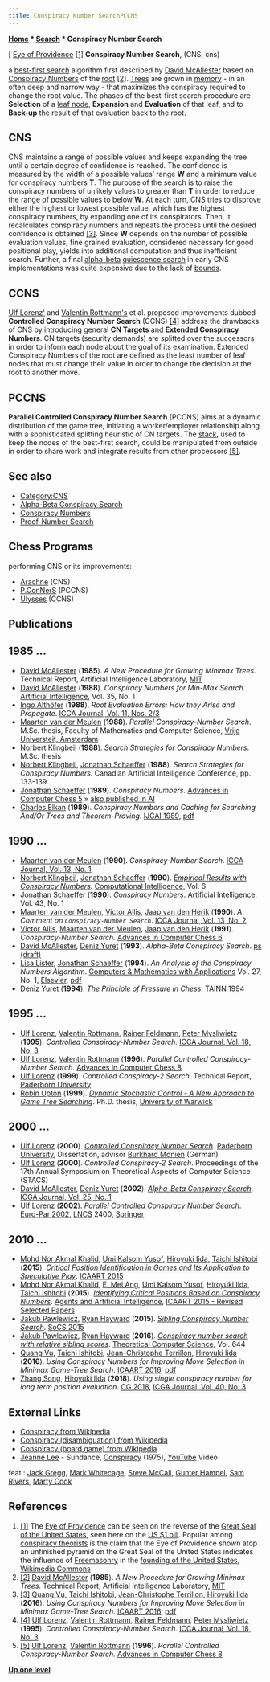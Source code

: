 ```yaml
---
title: Conspiracy Number SearchPCCNS
---
```

**[Home](Home "Home") * [Search](Search "Search") * Conspiracy Number Search**

\[ [Eye of Providence](https://en.wikipedia.org/wiki/Eye_of_Providence) <a id="cite-note-1" href="#cite-ref-1">[1]</a>
**Conspiracy Number Search**, (CNS, cns)

a [best-first search](Best-First "Best-First") algorithm first described by [David McAllester](David_McAllester "David McAllester") based on [Conspiracy Numbers](Conspiracy_Numbers "Conspiracy Numbers") of the [root](Root "Root") <a id="cite-note-2" href="#cite-ref-2">[2]</a>.
[Trees](Search_Tree "Search Tree") are grown in [memory](Memory "Memory") - in an often deep and narrow way - that maximizes the conspiracy required to change the root value.
The phases of the best-first search procedure are **Selection** of a [leaf node](Leaf_Node "Leaf Node"), **Expansion** and **Evaluation** of that leaf, and to **Back-up** the result of that evaluation back to the root.

## CNS

CNS maintains a range of possible values and keeps expanding the tree until a certain degree of confidence is reached. The confidence is measured by the width of a possible values’ range **W** and a minimum value for conspiracy numbers **T**. The purpose of the search is to raise the conspiracy numbers of unlikely values to greater than **T** in order to reduce the range of possible values to below **W**. At each turn, CNS tries to disprove either the highest or lowest possible value, which has the highest conspiracy numbers, by expanding one of its conspirators. Then, it recalculates conspiracy numbers and repeats the process until the desired confidence is obtained <a id="cite-note-3" href="#cite-ref-3">[3]</a>.
Since **W** depends on the number of possible evaluation values, fine grained evaluation, considered necessary for good positional play, yields into additional computation and thus inefficient search. Further, a final [alpha-beta](Alpha-Beta "Alpha-Beta") [quiescence search](Quiescence_Search "Quiescence Search") in early CNS implementations was quite expensive due to the lack of [bounds](Bound "Bound").

## CCNS

[Ulf Lorenz'](Ulf_Lorenz "Ulf Lorenz") and [Valentin Rottmann's](Valentin_Rottmann "Valentin Rottmann") et al. proposed improvements dubbed **Controlled Conspiracy Number Search** (CCNS) <a id="cite-note-4" href="#cite-ref-4">[4]</a> address the drawbacks of CNS by introducing general **CN Targets** and **Extended Conspiracy Numbers**. CN targets (security demands) are splitted over the successors in order to inform each node about the goal of its examination.
Extended Conspiracy Numbers of the root are defined as the least number of leaf nodes that must change their value in order to change the decision at the root to another move.

## PCCNS

**Parallel Controlled Conspiracy Number Search** (PCCNS) aims at a dynamic distribution of the game tree, initiating a worker/employer relationship along with a sophisticated splitting heuristic of CN targets. The [stack](Stack "Stack"), used to keep the nodes of the best-first search, could be manipulated from outside in order to share work and integrate results from other processors <a id="cite-note-5" href="#cite-ref-5">[5]</a>.

## See also

- [Category:CNS](Category:CNS "Category:CNS")
- [Alpha-Beta Conspiracy Search](index.php?title=Alpha-Beta_Conspiracy_Search&action=edit&redlink=1 "Alpha-Beta Conspiracy Search (page does not exist)")
- [Conspiracy Numbers](Conspiracy_Numbers "Conspiracy Numbers")
- [Proof-Number Search](Proof-Number_Search "Proof-Number Search")

## Chess Programs

performing CNS or its improvements:

- [Arachne](Arachne "Arachne") (CNS)
- [P.ConNerS](P.ConNerS "P.ConNerS") (PCCNS)
- [Ulysses](Ulysses "Ulysses") (CCNS)

## Publications

## 1985 ...

- [David McAllester](David_McAllester "David McAllester") (**1985**). *A New Procedure for Growing Minimax Trees*. Technical Report, Artificial Intelligence Laboratory, [MIT](Massachusetts_Institute_of_Technology "Massachusetts Institute of Technology")
- [David McAllester](David_McAllester "David McAllester") (**1988**). *Conspiracy Numbers for Min-Max Search*. [Artificial Intelligence](<https://en.wikipedia.org/wiki/Artificial_Intelligence_(journal)>), Vol. 35, No. 1
- [Ingo Althöfer](Ingo_Alth%C3%B6fer "Ingo Althöfer") (**1988**). *Root Evaluation Errors: How they Arise and Propagate*. [ICCA Journal, Vol. 11, Nos. 2/3](ICGA_Journal#11_23 "ICGA Journal")
- [Maarten van der Meulen](Maarten_van_der_Meulen "Maarten van der Meulen") (**1988**). *Parallel Conspiracy-Number Search*. M.Sc. thesis, Faculty of Mathematics and Computer Science, [Vrije Universteit, Amsterdam](https://en.wikipedia.org/wiki/Vrije_Universiteit)
- [Norbert Klingbeil](Norbert_Klingbeil "Norbert Klingbeil") (**1988**). *Search Strategies for Conspiracy Numbers*. M.Sc. thesis
- [Norbert Klingbeil](Norbert_Klingbeil "Norbert Klingbeil"), [Jonathan Schaeffer](Jonathan_Schaeffer "Jonathan Schaeffer") (**1988**). *Search Strategies for Conspiracy Numbers.* Canadian Artificial Intelligence Conference, pp. 133-139
- [Jonathan Schaeffer](Jonathan_Schaeffer "Jonathan Schaeffer") (**1989**). *Conspiracy Numbers.* [Advances in Computer Chess 5](Advances_in_Computer_Chess_5 "Advances in Computer Chess 5") » [also published in AI](Conspiracy_Numbers#AI "Conspiracy Numbers")
- [Charles Elkan](Charles_Elkan "Charles Elkan") (**1989**). *Conspiracy Numbers and Caching for Searching And/Or Trees and Theorem-Proving*. [IJCAI 1989](Conferences#IJCAI "Conferences"), [pdf](http://ijcai.org/Past%20Proceedings/IJCAI-89-VOL1/PDF/054.pdf)

## 1990 ...

- [Maarten van der Meulen](Maarten_van_der_Meulen "Maarten van der Meulen") (**1990**). *Conspiracy-Number Search*. [ICCA Journal, Vol. 13, No. 1](ICGA_Journal#13_1 "ICGA Journal")
- [Norbert Klingbeil](Norbert_Klingbeil "Norbert Klingbeil"), [Jonathan Schaeffer](Jonathan_Schaeffer "Jonathan Schaeffer") (**1990**). *[Empirical Results with Conspiracy Numbers](https://www.semanticscholar.org/paper/Empirical-results-with-conspiracy-numbers-Klingbeil-Schaeffer/5fc0f8a0901c5e85c04ec813b6e11a7acf32143f).* [Computational Intelligence](<https://en.wikipedia.org/wiki/Computational_Intelligence_(journal)>), Vol. 6
- [Jonathan Schaeffer](Jonathan_Schaeffer "Jonathan Schaeffer") (**1990**). *Conspiracy Numbers*. [Artificial Intelligence](<https://en.wikipedia.org/wiki/Artificial_Intelligence_(journal)>), Vol. 43, No. 1
- [Maarten van der Meulen](Maarten_van_der_Meulen "Maarten van der Meulen"), [Victor Allis](Victor_Allis "Victor Allis"), [Jaap van den Herik](Jaap_van_den_Herik "Jaap van den Herik") (**1990**). *A Comment on `Conspiracy-Number Search`*. [ICCA Journal, Vol. 13, No. 2](ICGA_Journal#13_2 "ICGA Journal")
- [Victor Allis](Victor_Allis "Victor Allis"), [Maarten van der Meulen](Maarten_van_der_Meulen "Maarten van der Meulen"), [Jaap van den Herik](Jaap_van_den_Herik "Jaap van den Herik") (**1991**). *Conspiracy-Number Search.* [Advances in Computer Chess 6](Advances_in_Computer_Chess_6 "Advances in Computer Chess 6")
- [David McAllester](David_McAllester "David McAllester"), [Deniz Yuret](Deniz_Yuret "Deniz Yuret") (**1993**). *Alpha-Beta Conspiracy Search*. [ps (draft)](http://ttic.uchicago.edu/%7Edmcallester/abc.ps)
- [Lisa Lister](index.php?title=Lisa_Lister&action=edit&redlink=1 "Lisa Lister (page does not exist)"), [Jonathan Schaeffer](Jonathan_Schaeffer "Jonathan Schaeffer") (**1994**). *An Analysis of the Conspiracy Numbers Algorithm*. [Computers & Mathematics with Applications](https://en.wikipedia.org/wiki/Computers_and_Mathematics_with_Applications) Vol. 27, No. 1, [Elsevier](https://en.wikipedia.org/wiki/Elsevier), [pdf](http://webdocs.cs.ualberta.ca/%7Ejonathan/publications/ai_publications/icn.pdf)
- [Deniz Yuret](Deniz_Yuret "Deniz Yuret") (**1994**). *[The Principle of Pressure in Chess](https://scholar.google.com/citations?view_op=view_citation&hl=en&user=EJurXJ4AAAAJ&cstart=40&citation_for_view=EJurXJ4AAAAJ:TQgYirikUcIC)*. TAINN 1994

## 1995 ...

- [Ulf Lorenz](Ulf_Lorenz "Ulf Lorenz"), [Valentin Rottmann](Valentin_Rottmann "Valentin Rottmann"), [Rainer Feldmann](Rainer_Feldmann "Rainer Feldmann"), [Peter Mysliwietz](Peter_Mysliwietz "Peter Mysliwietz") (**1995**). *Controlled Conspiracy-Number Search.* [ICCA Journal, Vol. 18, No. 3](ICGA_Journal#18_3 "ICGA Journal")
- [Ulf Lorenz](Ulf_Lorenz "Ulf Lorenz"), [Valentin Rottmann](Valentin_Rottmann "Valentin Rottmann") (**1996**). *Parallel Controlled Conspiracy-Number Search.* [Advances in Computer Chess 8](Advances_in_Computer_Chess_8 "Advances in Computer Chess 8")
- [Ulf Lorenz](Ulf_Lorenz "Ulf Lorenz") (**1999**). *Controlled Conspiracy-2 Search*. Technical Report, [Paderborn University](Paderborn_University "Paderborn University")
- [Robin Upton](index.php?title=Robin_Upton&action=edit&redlink=1 "Robin Upton (page does not exist)") (**1999**). *[Dynamic Stochastic Control - A New Approach to Game Tree Searching](http://www.robinupton.com/research/phd/)*. Ph.D. thesis, [University of Warwick](https://en.wikipedia.org/wiki/University_of_Warwick)

## 2000 ...

- [Ulf Lorenz](Ulf_Lorenz "Ulf Lorenz") (**2000**). *[Controlled Conspiracy Number Search](http://digital.ub.uni-paderborn.de/hsmig/content/titleinfo/2460)*. [Paderborn University](Paderborn_University "Paderborn University"), Dissertation, advisor [Burkhard Monien](Burkhard_Monien "Burkhard Monien") (German)
- [Ulf Lorenz](Ulf_Lorenz "Ulf Lorenz") (**2000**). *Controlled Conspiracy-2 Search*. Proceedings of the 17th Annual Symposium on Theoretical Aspects of Computer Science (STACS)
- [David McAllester](David_McAllester "David McAllester"), [Deniz Yuret](Deniz_Yuret "Deniz Yuret") (**2002**). *[Alpha-Beta Conspiracy Search](https://www.semanticscholar.org/paper/Alpha-Beta-Conspiracy-Search-McAllester-Yuret/7538bf85b5110207c2925ee8781c69826ad2a425)*. [ICGA Journal, Vol. 25, No. 1](ICGA_Journal#25_1 "ICGA Journal")
- [Ulf Lorenz](Ulf_Lorenz "Ulf Lorenz") (**2002**). *[Parallel Controlled Conspiracy Number Search](https://link.springer.com/chapter/10.1007/3-540-45706-2_57)*. [Euro-Par 2002](https://dblp1.uni-trier.de/db/conf/europar/europar2002.html), [LNCS](https://en.wikipedia.org/wiki/Lecture_Notes_in_Computer_Science) 2400, [Springer](https://en.wikipedia.org/wiki/Springer_Science%2BBusiness_Media)

## 2010 ...

- [Mohd Nor Akmal Khalid](index.php?title=Mohd_Nor_Akmal_Khalid&action=edit&redlink=1 "Mohd Nor Akmal Khalid (page does not exist)"), [Umi Kalsom Yusof](index.php?title=Umi_Kalsom_Yusof&action=edit&redlink=1 "Umi Kalsom Yusof (page does not exist)"), [Hiroyuki Iida](Hiroyuki_Iida "Hiroyuki Iida"), [Taichi Ishitobi](index.php?title=Taichi_Ishitobi&action=edit&redlink=1 "Taichi Ishitobi (page does not exist)") (**2015**). *[Critical Position Identification in Games and Its Application to Speculative Play](https://www.researchgate.net/publication/281152992_Critical_Position_Identification_in_Games_and_Its_Application_to_Speculative_Play)*. [ICAART 2015](http://www.scitepress.org/DigitalLibrary/ProceedingsDetails.aspx?ID=+mGlly8Sp00=&t=1)
- [Mohd Nor Akmal Khalid](index.php?title=Mohd_Nor_Akmal_Khalid&action=edit&redlink=1 "Mohd Nor Akmal Khalid (page does not exist)"), [E. Mei Ang](index.php?title=E._Mei_Ang&action=edit&redlink=1 "E. Mei Ang (page does not exist)"), [Umi Kalsom Yusof](index.php?title=Umi_Kalsom_Yusof&action=edit&redlink=1 "Umi Kalsom Yusof (page does not exist)"), [Hiroyuki Iida](Hiroyuki_Iida "Hiroyuki Iida"), [Taichi Ishitobi](index.php?title=Taichi_Ishitobi&action=edit&redlink=1 "Taichi Ishitobi (page does not exist)") (**2015**). *[Identifying Critical Positions Based on Conspiracy Numbers](http://link.springer.com/chapter/10.1007%2F978-3-319-27947-3_6)*. [Agents and Artificial Intelligence](http://link.springer.com/book/10.1007/978-3-319-27947-3), [ICAART 2015 - Revised Selected Papers](http://dblp.uni-trier.de/db/conf/icaart/icaart2015s.html#KhalidAYII15)
- [Jakub Pawlewicz](Jakub_Pawlewicz "Jakub Pawlewicz"), [Ryan Hayward](Ryan_Hayward "Ryan Hayward") (**2015**). *[Sibling Conspiracy Number Search](https://www.aaai.org/ocs/index.php/SOCS/SOCS15/paper/view/11040)*. [SoCS 2015](https://en.wikipedia.org/wiki/Symposium_on_Combinatorial_Search)
- [Jakub Pawlewicz](Jakub_Pawlewicz "Jakub Pawlewicz"), [Ryan Hayward](Ryan_Hayward "Ryan Hayward") (**2016**). *[Conspiracy number search with relative sibling scores](https://www.sciencedirect.com/science/article/pii/S0304397516302729)*. [Theoretical Computer Science](<https://en.wikipedia.org/wiki/Theoretical_Computer_Science_(journal)>), Vol. 644
- [Quang Vu](index.php?title=Quang_Vu&action=edit&redlink=1 "Quang Vu (page does not exist)"), [Taichi Ishitobi](index.php?title=Taichi_Ishitobi&action=edit&redlink=1 "Taichi Ishitobi (page does not exist)"), [Jean-Christophe Terrillon](index.php?title=Jean-Christophe_Terrillon&action=edit&redlink=1 "Jean-Christophe Terrillon (page does not exist)"), [Hiroyuki Iida](Hiroyuki_Iida "Hiroyuki Iida") (**2016**). *Using Conspiracy Numbers for Improving Move Selection in Minimax Game-Tree Search*. [ICAART 2016](http://www.icaart.org/?y=2016), [pdf](https://pdfs.semanticscholar.org/1bcf/bd2047bc1d74affda11bf2007cac442dd6f4.pdf)
- [Zhang Song](index.php?title=Zhang_Song&action=edit&redlink=1 "Zhang Song (page does not exist)"), [Hiroyuki Iida](Hiroyuki_Iida "Hiroyuki Iida") (**2018**). *Using single conspiracy number for long term position evaluation*. [CG 2018](CG_2018 "CG 2018"), [ICGA Journal, Vol. 40, No. 3](ICGA_Journal#40_3 "ICGA Journal")

## External Links

- [Conspiracy from Wikipedia](https://en.wikipedia.org/wiki/Conspiracy)
- [Conspiracy (disambiguation) from Wikipedia](<https://en.wikipedia.org/wiki/Conspiracy_(disambiguation)>)
- [Conspiracy (board game) from Wikipedia](<https://en.wikipedia.org/wiki/Conspiracy_(board_game)>)
- [Jeanne Lee](Category:Jeanne_Lee "Category:Jeanne Lee") - Sundance, [Conspiracy](https://www.discogs.com/de/Jeanne-Lee-Conspiracy/release/687632) (1975), [YouTube](https://en.wikipedia.org/wiki/YouTube) Video

feat.: [Jack Gregg](https://fr.wikipedia.org/wiki/Jack_Gregg), [Mark Whitecage](https://en.wikipedia.org/wiki/Mark_Whitecage), [Steve McCall](<https://en.wikipedia.org/wiki/Steve_McCall_(drummer)>), [Gunter Hampel](Category:Gunter_Hampel "Category:Gunter Hampel"), [Sam Rivers](https://en.wikipedia.org/wiki/Sam_Rivers), [Marty Cook](https://en.wikipedia.org/wiki/Marty_Cook)

## References

1. <a id="cite-ref-1" href="#cite-note-1">[1]</a> The [Eye of Providence](https://en.wikipedia.org/wiki/Eye_of_Providence) can be seen on the reverse of the [Great Seal of the United States](https://en.wikipedia.org/wiki/Great_Seal_of_the_United_States), seen here on the [US $1 bill](https://en.wikipedia.org/wiki/United_States_one-dollar_bill). Popular among [conspiracy theorists](https://en.wikipedia.org/wiki/Conspiracy_theory) is the claim that the Eye of Providence shown atop an unfinished pyramid on the Great Seal of the United States indicates the influence of [Freemasonry](https://en.wikipedia.org/wiki/Freemasonry) in the [founding of the United States](https://en.wikipedia.org/wiki/Founding_Fathers_of_the_United_States), [Wikimedia Commons](https://en.wikipedia.org/wiki/Wikimedia_Commons)
1. <a id="cite-ref-2" href="#cite-note-2">[2]</a> [David McAllester](David_McAllester "David McAllester") (**1985**). *A New Procedure for Growing Minimax Trees*. Technical Report, Artificial Intelligence Laboratory, [MIT](Massachusetts_Institute_of_Technology "Massachusetts Institute of Technology")
1. <a id="cite-ref-3" href="#cite-note-3">[3]</a> [Quang Vu](index.php?title=Quang_Vu&action=edit&redlink=1 "Quang Vu (page does not exist)"), [Taichi Ishitobi](index.php?title=Taichi_Ishitobi&action=edit&redlink=1 "Taichi Ishitobi (page does not exist)"), [Jean-Christophe Terrillon](index.php?title=Jean-Christophe_Terrillon&action=edit&redlink=1 "Jean-Christophe Terrillon (page does not exist)"), [Hiroyuki Iida](Hiroyuki_Iida "Hiroyuki Iida") (**2016**). *Using Conspiracy Numbers for Improving Move Selection in Minimax Game-Tree Search*. [ICAART 2016](http://www.icaart.org/?y=2016), [pdf](https://pdfs.semanticscholar.org/1bcf/bd2047bc1d74affda11bf2007cac442dd6f4.pdf)
1. <a id="cite-ref-4" href="#cite-note-4">[4]</a> [Ulf Lorenz](Ulf_Lorenz "Ulf Lorenz"), [Valentin Rottmann](Valentin_Rottmann "Valentin Rottmann"), [Rainer Feldmann](Rainer_Feldmann "Rainer Feldmann"), [Peter Mysliwietz](Peter_Mysliwietz "Peter Mysliwietz") (**1995**). *Controlled Conspiracy-Number Search.* [ICCA Journal, Vol. 18, No. 3](ICGA_Journal#18_3 "ICGA Journal")
1. <a id="cite-ref-5" href="#cite-note-5">[5]</a> [Ulf Lorenz](Ulf_Lorenz "Ulf Lorenz"), [Valentin Rottmann](Valentin_Rottmann "Valentin Rottmann") (**1996**). *Parallel Controlled Conspiracy-Number Search.* [Advances in Computer Chess 8](Advances_in_Computer_Chess_8 "Advances in Computer Chess 8")

**[Up one level](Search "Search")**

